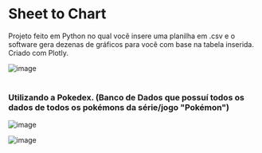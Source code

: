 # Sheet to Chart
Projeto feito em Python no qual você insere uma planilha em .csv e o software gera dezenas de gráficos para você com base na tabela inserida. Criado com Plotly.

![image](https://user-images.githubusercontent.com/54332151/133891355-755bbc30-da5c-4e68-8533-80e0cf9cb712.png)
</br></br>

### Utilizando a Pokedex. (Banco de Dados que possuí todos os dados de todos os pokémons da série/jogo "Pokémon")
![image](https://user-images.githubusercontent.com/54332151/133891467-3fd20917-d3f7-4075-b82a-79ecec43bddc.png)

![image](https://user-images.githubusercontent.com/54332151/133891490-1123d1c8-762f-4a1b-817f-0e270b3a3e48.png)
